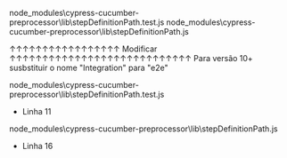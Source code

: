 node_modules\cypress-cucumber-preprocessor\lib\stepDefinitionPath.test.js
node_modules\cypress-cucumber-preprocessor\lib\stepDefinitionPath.js

↑↑↑↑↑↑↑↑↑↑↑↑↑↑↑↑↑ Modificar ↑↑↑↑↑↑↑↑↑↑↑↑↑↑↑↑↑↑↑↑↑↑↑↑↑↑↑↑
Para versão 10+ susbstituir o nome "Integration" para "e2e"

node_modules\cypress-cucumber-preprocessor\lib\stepDefinitionPath.test.js

- Linha 11

node_modules\cypress-cucumber-preprocessor\lib\stepDefinitionPath.js

- Linha 16